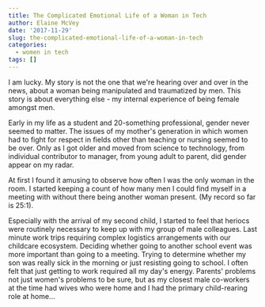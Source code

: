 ```yaml
---
title: The Complicated Emotional Life of a Woman in Tech
author: Elaine McVey
date: '2017-11-29'
slug: the-complicated-emotional-life-of-a-woman-in-tech
categories:
  - women in tech
tags: []
---
```


I am lucky.  My story is not the one that we're hearing over and over in the news, about a woman being manipulated and traumatized by men.  This story is about everything else - my internal experience of being female amongst men.  

Early in my life as a student and 20-something professional, gender never seemed to matter.  The issues of my mother's generation in which women had to fight for respect in fields other than teaching or nursing seemed to be over.  Only as I got older and moved from science to technology, from individual contributor to manager, from young adult to parent, did gender appear on my radar.  

At first I found it amusing to observe how often I was the only woman in the room.  I started keeping a count of how many men I could find myself in a meeting with without there being another woman present.  (My record so far is 25:1).

Especially with the arrival of my second child, I started to feel that heriocs were routinely necessary to keep up with my group of male colleagues.  Last minute work trips requiring complex logistics arrangements with our childcare ecosystem.  Deciding whether going to another school event was more important than going to a meeting.  Trying to determine whether my son was really sick in the morning or just resisting going to school. I often felt that just getting to work required all my day's energy.  Parents' problems not just women's problems to be sure, but as my closest male co-workers at the time had wives who were home and I had the primary child-rearing role at home...
